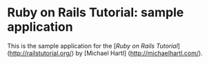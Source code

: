 # Ruby on Rails Tutorial: sample application

This is the sample application for the [*Ruby on Rails Tutorial*] (http://railstutorial.org/) by [Michael Hartl] (http://michaelhartl.com/).
